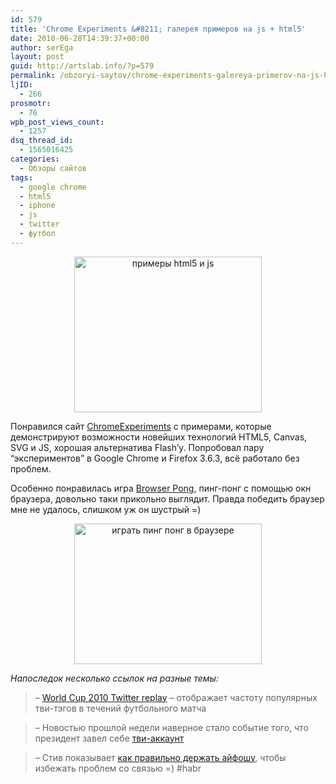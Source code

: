```yaml
---
id: 579
title: 'Chrome Experiments &#8211; галерея примеров на js + html5'
date: 2010-06-28T14:39:37+00:00
author: serEga
layout: post
guid: http://artslab.info/?p=579
permalink: /obzoryi-saytov/chrome-experiments-galereya-primerov-na-js-html5/
ljID:
  - 266
prosmotr:
  - 76
wpb_post_views_count:
  - 1257
dsq_thread_id:
  - 1565016425
categories:
  - Обзоры сайтов
tags:
  - google chrome
  - html5
  - iphone
  - js
  - twitter
  - футбол
---
```

<center>
  <a href="http://artslab.info/wp-content/uploads/chrome_experiments.png"><img src="http://artslab.info/wp-content/uploads/chrome_experiments-300x249.png" alt="примеры html5 и js" title="chrome_experiments" width="300" height="249" class="aligncenter size-medium wp-image-580" /></a>
</center>


  
Понравился сайт <a href="http://chromeexperiments.com/" target="_blank">ChromeExperiments</a> с примерами, которые демонстрируют возможности новейших технологий HTML5, Canvas, SVG и JS, хорошая альтернатива Flash&#8217;у. Попробовал пару &#8220;экспериментов&#8221; в Google Chrome и Firefox 3.6.3, всё работало без проблем.
  
Особенно понравилась игра <a href="http://www.chromeexperiments.com/detail/browser-pong/" target="_blank">Browser Pong</a>, пинг-понг с помощью окн браузера, довольно таки прикольно выглядит. Правда победить браузер мне не удалось, слишком уж он шустрый =)
  


<center>
  <a href="http://artslab.info/wp-content/uploads/browser_pong.png"><img src="http://artslab.info/wp-content/uploads/browser_pong-300x225.png" alt="играть пинг понг в браузере" title="browser_pong" width="300" height="225" class="aligncenter size-medium wp-image-581" srcset="http://img.artslab.info/browser_pong-300x225.png 300w, http://img.artslab.info/browser_pong.png 400w" sizes="(max-width: 300px) 100vw, 300px" /></a>
</center>

_Напоследок несколько ссылок на разные темы:_

> &#8211; <a href="http://www.guardian.co.uk/football/world-cup-match-replay" target="_blank">World Cup 2010 Twitter replay</a> &#8211; отображает частоту популярных тви-тэгов в течений футбольного матча
  
> &#8211; Новостью прошлой недели наверное стало событие того, что президент завел себе [тви-аккаунт](http://twitter.com/KremlinRussia)
  
> &#8211; Стив показывает <a href="http://bit.ly/bTtOvp" target="_blank">как правильно держать айфошу</a>, чтобы избежать проблем со связью =) #habr